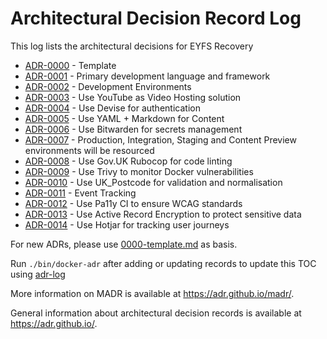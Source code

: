 # Architectural Decision Record Log

This log lists the architectural decisions for EYFS Recovery

<!-- adrlog -->

* [ADR-0000](0000-template.md) - Template
* [ADR-0001](0001-web-framework.md) - Primary development language and framework
* [ADR-0002](0002-development-environments.md) - Development Environments
* [ADR-0003](0003-video-hosting-platform.md) - Use YouTube as Video Hosting solution
* [ADR-0004](0004-authentication-technology.md) - Use Devise for authentication
* [ADR-0005](0005-content-storage-strategy.md) - Use YAML + Markdown for Content
* [ADR-0006](0006-secrets-management.md) - Use Bitwarden for secrets management
* [ADR-0007](0007-deployment-environments.md) - Production, Integration, Staging and Content Preview environments will be resourced
* [ADR-0008](0008-linting.md) - Use Gov.UK Rubocop for code linting
* [ADR-0009](0009-security-vulnerabilities.md) - Use Trivy to monitor Docker vulnerabilities
* [ADR-0010](0010-postcodes.md) - Use UK_Postcode for validation and normalisation
* [ADR-0011](0011-event-tracking.md) - Event Tracking
* [ADR-0012](0012-accessibility-standards.md) - Use Pa11y CI to ensure WCAG standards
* [ADR-0013](0013-sensitive-data-encryption.md) - Use Active Record Encryption to protect sensitive data
* [ADR-0014](0014-hotjar.md) - Use Hotjar for tracking user journeys

<!-- adrlogstop -->

For new ADRs, please use [0000-template.md](0000-template.md) as basis.

Run `./bin/docker-adr` after adding or updating records to update this TOC using [adr-log](https://adr.github.io/adr-log/)

More information on MADR is available at <https://adr.github.io/madr/>.

General information about architectural decision records is available at <https://adr.github.io/>.
